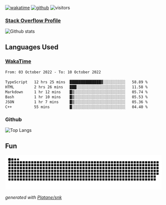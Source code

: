 [![wakatime](https://wakatime.com/badge/user/82c377cd-a54c-404c-b7df-177b313ca539.svg)](https://wakatime.com/@82c377cd-a54c-404c-b7df-177b313ca539)
[![github](https://img.shields.io/github/followers/xinthose?logo=github&style=plastic)](https://github.com/alanhamlett?tab=followers)
![visitors](https://visitor-badge.glitch.me/badge?page_id=xinthose&left_color=green&right_color=red)
### [Stack Overflow Profile](https://stackoverflow.com/users/4056146/xinthose)

![Github stats](https://github-readme-stats.vercel.app/api?username=xinthose&show_icons=true&theme=radical&count_private=true)

## Languages Used

### [WakaTime](https://wakatime.com/)
<!--START_SECTION:waka-->

```text
From: 03 October 2022 - To: 10 October 2022

TypeScript   12 hrs 25 mins  ██████████████▓░░░░░░░░░░   58.89 %
HTML         2 hrs 26 mins   ███░░░░░░░░░░░░░░░░░░░░░░   11.58 %
Markdown     1 hr 12 mins    █▒░░░░░░░░░░░░░░░░░░░░░░░   05.74 %
Bash         1 hr 10 mins    █▒░░░░░░░░░░░░░░░░░░░░░░░   05.53 %
JSON         1 hr 7 mins     █▒░░░░░░░░░░░░░░░░░░░░░░░   05.36 %
C++          55 mins         █░░░░░░░░░░░░░░░░░░░░░░░░   04.40 %
```

<!--END_SECTION:waka-->

### Github

![Top Langs](https://github-readme-stats.vercel.app/api/top-langs/?username=xinthose)

## Fun
![github contribution grid snake animation](https://raw.githubusercontent.com/xinthose/xinthose/output/github-contribution-grid-snake.svg)

_generated with [Platane/snk](https://github.com/Platane/snk)_
